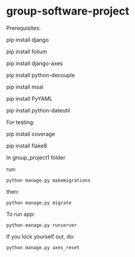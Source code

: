 # group-software-project
Prerequisites:
  
  pip install django

  pip install folium

  pip install django-axes

  pip install python-decouple

  pip install msal
  
  pip install PyYAML

  pip install python-dateutil

For testing:

  pip install coverage

  pip install flake8

In group_project1 folder 

run:
    
    python manage.py makemigrations

then:
    
    python manage.py migrate


To run app:
   
    python manage.py runserver

If you lock yourself out, do:
    
    python manage.py axes_reset

